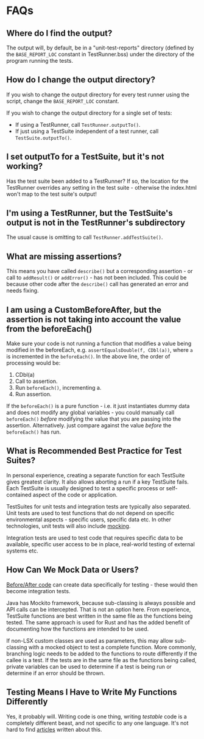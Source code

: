 # FAQs

## Where do I find the output?

The output will, by default, be in a "unit-test-reports" directory (defined by the `BASE_REPORT_LOC` constant in TestRunner.bss) under the directory of the program running the tests.

## How do I change the output directory?

If you wish to change the output directory for every test runner using the script, change the `BASE_REPORT_LOC` constant.

If you wish to change the output directory for a single set of tests:

- If using a TestRunner, call `TestRunner.outputTo()`.
- If just using a TestSuite independent of a test runner, call `TestSuite.outputTo()`.

## I set outputTo for a TestSuite, but it's not working?

Has the test suite been added to a TestRunner? If so, the location for the TestRunner overrides any setting in the test suite - otherwise the index.html won't map to the test suite's output!

## I'm using a TestRunner, but the TestSuite's output is not in the TestRunner's subdirectory

The usual cause is omitting to call `TestRunner.addTestSuite()`.

## What are missing assertions?

This means you have called `describe()` but a corresponding assertion - or call to `addResult()` or `addError()` - has not been included. This could be because other code after the `describe()` call has generated an error and needs fixing.

## I am using a CustomBeforeAfter, but the assertion is not taking into account the value from the beforeEach()

Make sure your code is not running a function that modifies a value being modified in the beforeEach, e.g. `assertEqualsDouble(f, CDbl(a))`, where `a` is incremented in the `beforeEach()`. In the above line, the order of processing would be:

1. CDbl(a)
2. Call to assertion.
3. Run `beforeEach()`, incrementing a.
4. Run assertion.

If the `beforeEach()` is a pure function - i.e. it just instantiates dummy data and does not modify any global variables - you could manually call `beforeEach()` _before_ modifying the value that you are passing into the assertion. Alternatively. just compare against the value _before_ the `beforeEach()` has run.

## What is Recommended Best Practice for Test Suites?

In personal experience, creating a separate function for each TestSuite gives greatest clarity. It also allows aborting a run if a key TestSuite fails. Each TestSuite is usually designed to test a specific process or self-contained aspect of the code or application.

TestSuites for unit tests and integration tests are typically also separated. Unit tests are used to test functions that do not depend on specific environmental aspects - specific users, specific data etc. In other technologies, unit tests will also include [mocking](#how-can-we-mock-data-or-users).

Integration tests are used to test code that requires specific data to be available, specific user access to be in place, real-world testing of external systems etc.

## How Can We Mock Data or Users?

[Before/After code](../howto/BeforeAfterTester.md) can create data specifically for testing - these would then become integration tests.

Java has Mockito framework, because sub-classing is always possible and API calls can be intercepted. That is not an option here. From experience, TestSuite functions are best written in the same file as the functions being tested. The same approach is used for Rust and has the added benefit of documenting how the functions are intended to be used.

If non-LSX custom classes are used as parameters, this may allow sub-classing with a mocked object to test a complete function. More commonly, branching logic needs to be added to the functions to route differently if the callee is a test. If the tests are in the same file as the functions being called, private variables can be used to determine if a test is being run or determine if an error should be thrown.

## Testing Means I Have to Write My Functions Differently

Yes, it probably will. Writing code is one thing, writing _testable_ code is a completely different beast, and not specific to any one language. It's not hard to find [articles](https://www.toptal.com/qa/how-to-write-testable-code-and-why-it-matters) written about this.
